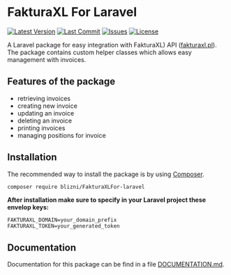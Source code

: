 # FakturaXL For Laravel

[![Latest Version](https://img.shields.io/github/release/blizni/FakturaXLFor-Laravel.svg?include_prereleases&label=packagist&style=flat-square)](https://packagist.org/packages/blizni/FakturaXLFor-laravel)
[![Last Commit](https://img.shields.io/github/last-commit/blizni/FakturaXLFor-Laravel.svg?style=flat-square)](https://github.com/blizni/FakturaXLFor-Laravel/commit/main)
[![Issues](https://img.shields.io/github/issues/blizni/FakturaXLFor-Laravel.svg?style=flat-square)](https://github.com/blizni/FakturaXLFor-Laravel/issues)
[![License](https://img.shields.io/github/license/blizni/FakturaXLFor-Laravel.svg?style=flat-square)](https://github.com/blizni/FakturaXLFor-Laravel/blob/main/LICENSE)

A Laravel package for easy integration with FakturaXL) API ([fakturaxl.pl](https://fakturaxl.pl)). The package contains custom helper classes which allows easy management with invoices. 

## Features of the package

- retrieving invoices
- creating new invoice
- updating an invoice
- deleting an invoice
- printing invoices
- managing positions for invoice

## Installation

The recommended way to install the package is by using
[Composer](https://getcomposer.org/).

```bash
composer require blizni/FakturaXLFor-laravel
```

**After installation make sure to specify in your Laravel project these envelop keys:**

```env
FAKTURAXL_DOMAIN=your_domain_prefix
FAKTURAXL_TOKEN=your_generated_token
```

## Documentation

Documentation for this package can be find in a file [DOCUMENTATION.md](https://github.com/blizni/FakturaXLFor-Laravel/blob/main/DOCUMENTATION.md).
